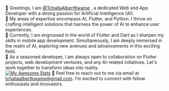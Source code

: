 👋 Greetings, I am <a href="https://github.com/TchallaAlbertKwame">@TchallaAlbertKwame</a>
, a dedicated Web and App Developer with a strong passion for Artificial Intelligence (AI).<br>
👀 My areas of expertise encompass AI, Flutter, and Python. I thrive on crafting intelligent solutions that harness the power of AI to enhance user experiences.<br>
🌱 Currently, I am engrossed in the world of Flutter and Dart as I sharpen my skills in mobile app development. Simultaneously, I am deeply immersed in the realm of AI, exploring new avenues and advancements in this exciting field.<br>
💼 As a seasoned developer, I am always open to collaboration on Flutter projects, web development ventures, and any AI-related initiatives. Let's work together to transform ideas into reality.<br>
[![My Awesome Stats](https://awesome-github-stats.azurewebsites.net/user-stats/TchallaAlbertKwame)](https://git.io/awesome-stats-card)
📧 Feel free to reach out to me via email at tchallaalbertkwame@gmail.com. I'm excited to connect with fellow enthusiasts and innovators.




